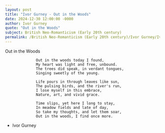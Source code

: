 ```yaml
---
layout: post
title: "Ivor Gurney - Out in the Woods"
date: 2024-12-30 12:00:00 -0000
author: Ivor Gurney
quote: "Out in the Woods"
subject: British Neo-Romanticism (Early 20th century)
permalink: /British Neo-Romanticism (Early 20th century)/Ivor Gurney/Ivor Gurney - Out in the Woods
---
```


Out in the Woods

                  Out in the woods today I found,
                  My heart was light and free, unbound.
                  The trees did speak, in verdant tongues,
                  Singing sweetly of the young.
                  
                  Life pours in through leaves like sun,
                  The pulsing birds, and the river's run,
                  I lose myself in this embrace,
                  Nature, art, and vivid grace.
                  
                  Time slips, yet here I long to stay,
                  In meadow fields and late of day,
                  So take my thoughts, and let them soar,
                  Out in the woods, I find once more.

- Ivor Gurney
